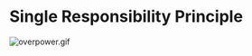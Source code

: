 # Single Responsibility Principle

![overpower.gif][1]

  [1]: http://i.imgur.com/NWu2P5e.gif "Over-powered isn't always this awesome"

